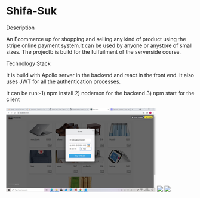 # Shifa-Suk

Description

An Ecommerce up for shopping and selling any kind of product using the stripe online payment system.It can be used by anyone or anystore of small sizes. The projectb is build for the fulfuilment of the serverside course.


Technology Stack

It is build with Apollo server in the backend and react in the front end. It also uses JWT for all the authentication processes. 

It can be run:-1) npm install
               2) nodemon for the backend
               3) npm start for the client



<img src="payement.png" width="400">
<img src="/client/src/assets/store.png" width="400">
<img src="/client/src/assets/userproducts.png" width="400">
